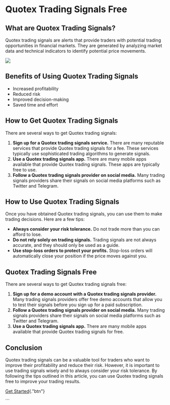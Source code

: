 # Quotex Trading Signals Free

## What are Quotex Trading Signals?

Quotex trading signals are alerts that provide traders with potential
trading opportunities in financial markets. They are generated by
analyzing market data and technical indicators to identify potential
price movements.

[![](https://static.quotex.io/files/8_en/300_250.jpg)](https://traff.sbs/brokerqxsignupf)

## Benefits of Using Quotex Trading Signals

-   Increased profitability
-   Reduced risk
-   Improved decision-making
-   Saved time and effort

## How to Get Quotex Trading Signals

There are several ways to get Quotex trading signals:

1.  **Sign up for a Quotex trading signals service.** There are many
    reputable services that provide Quotex trading signals for a fee.
    These services typically use sophisticated trading algorithms to
    generate signals.
2.  **Use a Quotex trading signals app.** There are many mobile apps
    available that provide Quotex trading signals. These apps are
    typically free to use.
3.  **Follow a Quotex trading signals provider on social media.** Many
    trading signals providers share their signals on social media
    platforms such as Twitter and Telegram.

## How to Use Quotex Trading Signals

Once you have obtained Quotex trading signals, you can use them to make
trading decisions. Here are a few tips:

-   **Always consider your risk tolerance.** Do not trade more than you
    can afford to lose.
-   **Do not rely solely on trading signals.** Trading signals are not
    always accurate, and they should only be used as a guide.
-   **Use stop-loss orders to protect your profits.** Stop-loss orders
    will automatically close your position if the price moves against
    you.

## Quotex Trading Signals Free

There are several ways to get Quotex trading signals free:

1.  **Sign up for a demo account with a Quotex trading signals
    provider.** Many trading signals providers offer free demo accounts
    that allow you to test their signals before you sign up for a paid
    subscription.
2.  **Follow a Quotex trading signals provider on social media.** Many
    trading signals providers share their signals on social media
    platforms such as Twitter and Telegram.
3.  **Use a Quotex trading signals app.** There are many mobile apps
    available that provide Quotex trading signals for free.

## Conclusion

Quotex trading signals can be a valuable tool for traders who want to
improve their profitability and reduce their risk. However, it is
important to use trading signals wisely and to always consider your risk
tolerance. By following the tips outlined in this article, you can use
Quotex trading signals free to improve your trading results.

[Get Started](\%22https://traff.sbs/brokerqxsignup\%22){."btn"}

\`\`\`

